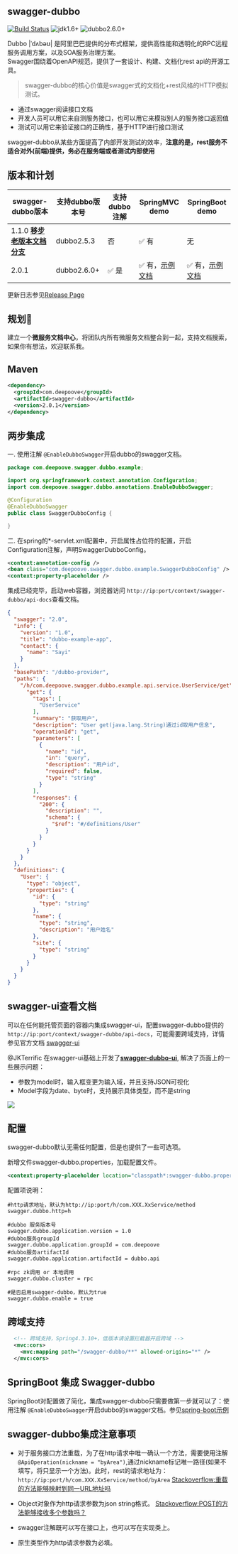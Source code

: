 ## swagger-dubbo

[![Build Status](https://travis-ci.org/Sayi/swagger-dubbo.svg?branch=master)](https://travis-ci.org/Sayi/swagger-dubbo) ![jdk1.6+](https://img.shields.io/badge/jdk-1.6%2B-orange.svg) ![dubbo2.6.0+](https://img.shields.io/badge/dubbo-2.6.0%2B-blue.svg)

Dubbo |ˈdʌbəʊ| 是阿里巴巴提供的分布式框架，提供高性能和透明化的RPC远程服务调用方案，以及SOA服务治理方案。  
Swagger围绕着OpenAPI规范，提供了一套设计、构建、文档化rest api的开源工具。

> swagger-dubbo的核心价值是swagger式的文档化+rest风格的HTTP模拟测试。

* 通过swagger阅读接口文档
* 开发人员可以用它来自测服务接口，也可以用它来模拟别人的服务接口返回值
* 测试可以用它来验证接口的正确性，基于HTTP进行接口测试

swagger-dubbo从某些方面提高了内部开发测试的效率，**注意的是，rest服务不适合对外(前端)提供，务必在服务端或者测试内部使用**


## 版本和计划
| swagger-dubbo版本 | 支持dubbo版本号 | 支持dubbo注解  | SpringMVC demo | SpringBoot demo
| --- | --- | --- | --- | --- |
| 1.1.0 [**移步老版本文档分支**](https://github.com/Sayi/swagger-dubbo/tree/1.1.0-release) | dubbo2.5.3 | 否 | :white_check_mark: 有 | 无
| 2.0.1 | dubbo2.6.0+ | :white_check_mark: 是 | :white_check_mark: 有，[示例文档](swagger-dubbo-example/dubbo-provider) | :white_check_mark: 有，[示例文档](swagger-dubbo-example/dubbo-provider-springboot)

更新日志参见[Release Page](https://github.com/Sayi/swagger-dubbo/releases)

## 规划🌱 
建立一个**微服务文档中心**，将团队内所有微服务文档整合到一起，支持文档搜索，如果你有想法，欢迎联系我。

## Maven
```xml
<dependency>
  <groupId>com.deepoove</groupId>
  <artifactId>swagger-dubbo</artifactId>
  <version>2.0.1</version>
</dependency>
```

## 两步集成

一. 使用注解 `@EnableDubboSwagger`开启dubbo的swagger文档。
```java
package com.deepoove.swagger.dubbo.example;

import org.springframework.context.annotation.Configuration;
import com.deepoove.swagger.dubbo.annotations.EnableDubboSwagger;

@Configuration
@EnableDubboSwagger
public class SwaggerDubboConfig {

}
```

二. 在spring的*-servlet.xml配置中，开启属性占位符的配置，开启Configuration注解，声明SwaggerDubboConfig。

```xml
<context:annotation-config />
<bean class="com.deepoove.swagger.dubbo.example.SwaggerDubboConfig" />
<context:property-placeholder />
```

集成已经完毕，启动web容器，浏览器访问 `http://ip:port/context/swagger-dubbo/api-docs`查看文档。
```json
{
  "swagger": "2.0",
  "info": {
    "version": "1.0",
    "title": "dubbo-example-app",
    "contact": {
      "name": "Sayi"
    }
  },
  "basePath": "/dubbo-provider",
  "paths": {
    "/h/com.deepoove.swagger.dubbo.example.api.service.UserService/get": {
      "get": {
        "tags": [
          "UserService"
        ],
        "summary": "获取用户",
        "description": "User get(java.lang.String)通过id取用户信息",
        "operationId": "get",
        "parameters": [
          {
            "name": "id",
            "in": "query",
            "description": "用户id",
            "required": false,
            "type": "string"
          }
        ],
        "responses": {
          "200": {
            "description": "",
            "schema": {
              "$ref": "#/definitions/User"
            }
          }
        }
      }
    }
  },
  "definitions": {
    "User": {
      "type": "object",
      "properties": {
        "id": {
          "type": "string"
        },
        "name": {
          "type": "string",
          "description": "用户姓名"
        },
        "site": {
          "type": "string"
        }
      }
    }
  }
}
```


## swagger-ui查看文档

可以在任何能托管页面的容器内集成swagger-ui，配置swagger-dubbo提供的`http://ip:port/context/swagger-dubbo/api-docs`，可能需要跨域支持，详情参见官方文档 [swagger-ui](https://github.com/swagger-api/swagger-ui)

@JKTerrific 在swagger-ui基础上开发了[**swagger-dubbo-ui**](https://github.com/JKTerrific/swagger-dubbo-ui), 解决了页面上的一些展示问题：
* 参数为model时，输入框变更为输入域，并且支持JSON可视化
* Model字段为date、byte时，支持展示具体类型，而不是string

![](swagger-dubbo-example/swagger_ui.png)

## 配置
swagger-dubbo默认无需任何配置，但是也提供了一些可选项。

新增文件swagger-dubbo.properties，加载配置文件。

```xml
<context:property-placeholder location="classpath*:swagger-dubbo.properties" />
```

配置项说明：
```properties
#http请求地址，默认为http://ip:port/h/com.XXX.XxService/method
swagger.dubbo.http=h

#dubbo 服务版本号
swagger.dubbo.application.version = 1.0
#dubbo服务groupId
swagger.dubbo.application.groupId = com.deepoove
#dubbo服务artifactId
swagger.dubbo.application.artifactId = dubbo.api

#rpc zk调用 or 本地调用
swagger.dubbo.cluster = rpc

#是否启用swagger-dubbo，默认为true
swagger.dubbo.enable = true
```

## 跨域支持
```xml
  <!-- 跨域支持，Spring4.3.10+，低版本请设置拦截器开启跨域 -->
  <mvc:cors>
    <mvc:mapping path="/swagger-dubbo/**" allowed-origins="*" />
  </mvc:cors>
```

## SpringBoot 集成 Swagger-dubbo
SpringBoot对配置做了简化，集成swagger-dubbo只需要做第一步就可以了：使用注解 `@EnableDubboSwagger`开启dubbo的swagger文档。参见[spring-boot示例](swagger-dubbo-example/dubbo-provider-springboot)

## swagger-dubbo集成注意事项
* 对于服务接口方法重载，为了在http请求中唯一确认一个方法，需要使用注解`@ApiOperation(nickname = "byArea")`,通过nickname标记唯一路径(如果不填写，将只显示一个方法)。此时，rest的请求地址为：`http://ip:port/h/com.XXX.XxService/method/byArea`
[Stackoverflow:重载的方法能够映射到同一URL地址吗](http://stackoverflow.com/questions/17196766/can-resteasy-choose-method-based-on-query-params)

* Object对象作为http请求参数为json string格式。
[Stackoverflow:POST的方法能够接收多个参数吗？](http://stackoverflow.com/questions/5553218/jax-rs-post-multiple-objects)

* swagger注解既可以写在接口上，也可以写在实现类上。 
* 原生类型作为http请求参数为必填。

 
